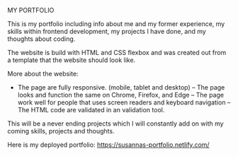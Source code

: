 MY PORTFOLIO

This is my portfolio including info about me and my former experience, my skills within frontend development, my projects I have done, and my thoughts about coding.

The website is build with HTML and CSS flexbox and was created out from a template that the website should look like. 

More about the website:
   - The page are fully responsive. (mobile, tablet and desktop) 
   – The page looks and function the same on Chrome, Firefox, and Edge
   – The page work well for people that uses screen readers and keyboard navigation
   – The HTML code are validated in an validation tool.

This will be a never ending projects which I will constantly add on with my coming skills, projects and thoughts.

Here is my deployed portfolio: https://susannas-portfolio.netlify.com/
